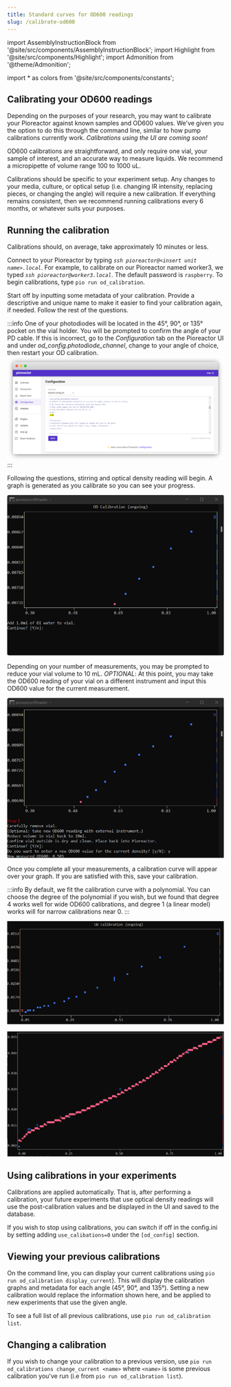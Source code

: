 ```yaml
---
title: Standard curves for OD600 readings
slug: /calibrate-od600
---
```


import AssemblyInstructionBlock from '@site/src/components/AssemblyInstructionBlock';
import Highlight from '@site/src/components/Highlight';
import Admonition from '@theme/Admonition';

import * as colors from '@site/src/components/constants';

## Calibrating your OD600 readings 

Depending on the purposes of your research, you may want to calibrate your Pioreactor against known samples and OD600 values. We've given you the option to do this through the command line, similar to how pump calibrations currently work. _Calibrations using the UI are coming soon!_

OD600 calibrations are straightforward, and only require one vial, your sample of interest, and an accurate way to measure liquids. We recommend a micropipette of volume range 100 to 1000 uL. 

Calibrations should be specific to your experiment setup. Any changes to your media, culture, or optical setup (i.e. changing IR intensity, replacing pieces, or changing the angle) will require a new calibration. If everything remains consistent, then we recommend running calibrations every 6 months, or whatever suits your purposes.

## Running the calibration

Calibrations should, on average, take approximately 10 minutes or less. 

Connect to your Pioreactor by typing *`ssh pioreactor@<insert unit name>.local`*. For example, to calibrate on our Pioreactor named worker3, we typed *`ssh pioreactor@worker3.local`*. The default password is `raspberry`. To begin calibrations, type `pio run od_calibration`.

Start off by inputting some metadata of your calibration. Provide a descriptive and unique name to make it easier to find your calibration again, if needed. Follow the rest of the questions.

:::info
One of your photodiodes will be located in the 45°, 90°, or 135° pocket on the vial holder. You will be prompted to confirm the angle of your PD cable. If this is incorrect, go to the _Configuration_ tab on the Pioreactor UI and under _od_config.photodiode_channel_, change to your angle of choice, then restart your OD calibration.
![Change the angle through the UI configuration tab.](/img/user-guide/change_angle.png)
:::


Following the questions, stirring and optical density reading will begin. A graph is generated as you calibrate so you can see your progress.

![Graph generated as you measure.](/img/user-guide/generating_graph.png)
 
Depending on your number of measurements, you may be prompted to reduce your vial volume to 10 mL. _OPTIONAL_: At this point, you may take the OD600 reading of your vial on a different instrument and input this OD600 value for the current measurement.

![Input an external OD600 value.](/img/user-guide/add_new_od600.png) 

Once you complete all your measurements, a calibration curve will appear over your graph. If you are satisfied with this, save your calibration. 

:::info
By default, we fit the calibration curve with a polynomial. You can choose the degree of the polynomial if you wish, but we found that degree 4 works well for wide OD600 calibrations, and degree 1 (a linear model) works will for narrow calibrations near 0.
:::

![Final data points on OD calibration.](/img/user-guide/od_cal_45_deg.png)

![Final data points with generated curve.](/img/user-guide/od_cal_45_deg_with_curve.png)

## Using calibrations in your experiments

Calibrations are applied automatically. That is, after performing a calibration, your future experiments that use optical density readings will use the post-calibration values and be displayed in the UI and saved to the database.

If you wish to stop using calibrations, you can switch if off in the config.ini by setting adding `use_calibations=0` under the  `[od_config]` section.


## Viewing your previous calibrations

On the command line, you can display your current calibrations using `pio run od_calibration display_current`). This will display the calibration graphs and metadata for each angle (45°, 90°, and 135°). Setting a new calibration would replace the information shown here, and be applied to new experiments that use the given angle.

To see a full list of all previous calibrations, use `pio run od_calibration list`.

## Changing a calibration

If you wish to change your calibration to a previous version, use `pio run od_calibrations change_current <name>` where `<name>` is some previous calibration you've run (i.e from `pio run od_calibration list`).

